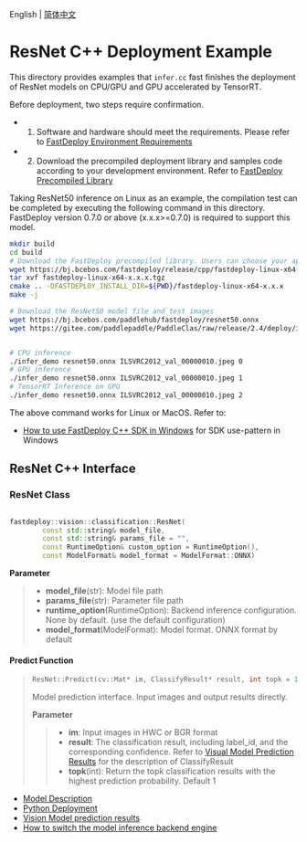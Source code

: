 English | [简体中文](README.md)
# ResNet C++ Deployment Example

This directory provides examples that `infer.cc` fast finishes the deployment of ResNet models on CPU/GPU and GPU accelerated by TensorRT. 

Before deployment, two steps require confirmation.

- 1. Software and hardware should meet the requirements. Please refer to [FastDeploy Environment Requirements](../../../../../docs/cn/build_and_install/download_prebuilt_libraries.md)  
- 2. Download the precompiled deployment library and samples code according to your development environment. Refer to [FastDeploy Precompiled Library](../../../../../docs/cn/build_and_install/download_prebuilt_libraries.md)

Taking ResNet50 inference on Linux as an example, the compilation test can be completed by executing the following command in this directory. FastDeploy version 0.7.0 or above (x.x.x>=0.7.0)  is required to support this model.

```bash
mkdir build
cd build
# Download the FastDeploy precompiled library. Users can choose your appropriate version in the `FastDeploy Precompiled Library` mentioned above 
wget https://bj.bcebos.com/fastdeploy/release/cpp/fastdeploy-linux-x64-x.x.x.tgz
tar xvf fastdeploy-linux-x64-x.x.x.tgz
cmake .. -DFASTDEPLOY_INSTALL_DIR=${PWD}/fastdeploy-linux-x64-x.x.x
make -j

# Download the ResNet50 model file and test images 
wget https://bj.bcebos.com/paddlehub/fastdeploy/resnet50.onnx
wget https://gitee.com/paddlepaddle/PaddleClas/raw/release/2.4/deploy/images/ImageNet/ILSVRC2012_val_00000010.jpeg


# CPU inference
./infer_demo resnet50.onnx ILSVRC2012_val_00000010.jpeg 0
# GPU inference
./infer_demo resnet50.onnx ILSVRC2012_val_00000010.jpeg 1
# TensorRT Inference on GPU
./infer_demo resnet50.onnx ILSVRC2012_val_00000010.jpeg 2
```

The above command works for Linux or MacOS. Refer to: 
- [How to use FastDeploy C++ SDK in Windows](../../../../../docs/cn/faq/use_sdk_on_windows.md)  for SDK use-pattern in Windows

## ResNet C++ Interface 

### ResNet Class 

```c++

fastdeploy::vision::classification::ResNet(
        const std::string& model_file,
        const std::string& params_file = "",
        const RuntimeOption& custom_option = RuntimeOption(),
        const ModelFormat& model_format = ModelFormat::ONNX)
```


**Parameter**

> * **model_file**(str): Model file path 
> * **params_file**(str): Parameter file path 
> * **runtime_option**(RuntimeOption): Backend inference configuration. None by default. (use the default configuration)
> * **model_format**(ModelFormat): Model format. ONNX format by default

#### Predict Function

> ```c++
> ResNet::Predict(cv::Mat* im, ClassifyResult* result, int topk = 1)
> ```
>
> Model prediction interface. Input images and output results directly.
>
> **Parameter**
>
> > * **im**: Input images in HWC or BGR format
> > * **result**: The classification result, including label_id, and the corresponding confidence. Refer to [Visual Model Prediction Results](../../../../../docs/api/vision_results/)  for the description of ClassifyResult
> > * **topk**(int): Return the topk classification results with the highest prediction probability. Default 1


- [Model Description](../../)
- [Python Deployment](../python)
- [Vision Model prediction results](../../../../../docs/api/vision_results/)
- [How to switch the model inference backend engine](../../../../../docs/cn/faq/how_to_change_backend.md)
